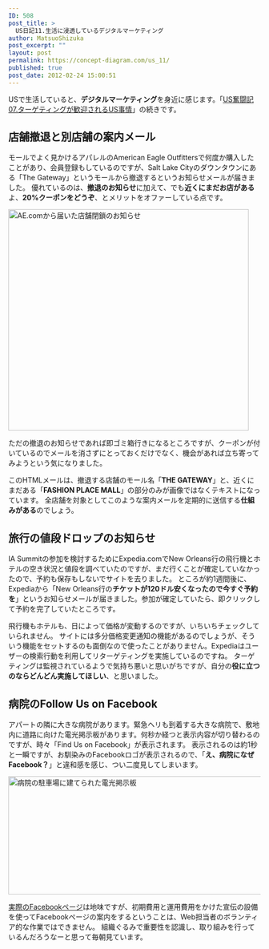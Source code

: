```yaml
---
ID: 508
post_title: >
  US日記11.生活に浸透しているデジタルマーケティング
author: MatsuoShizuka
post_excerpt: ""
layout: post
permalink: https://concept-diagram.com/us_11/
published: true
post_date: 2012-02-24 15:00:51
---
```

USで生活していると、**デジタルマーケティング**を身近に感じます。「<a href="/us-10/">US奮闘記07.ターゲティングが歓迎されるUS事情</a>」の続きです。

## 店舗撤退と別店舗の案内メール
モールでよく見かけるアパレルのAmerican Eagle Outfittersで何度か購入したことがあり、会員登録もしているのですが、Salt Lake Cityのダウンタウンにある「The Gateway」というモールから撤退するというお知らせメールが届きました。
優れているのは、**撤退のお知らせ**に加えて、でも**近くにまだお店がある**よ、**20%クーポンをどうぞ**、とメリットをオファーしている点です。

<img src="http://www.penchan.com/mak/img/us2012/ae-closed.png" alt="AE.comから届いた店舗閉鎖のお知らせ" width="480" height="442" />

ただの撤退のお知らせであれば即ゴミ箱行きになるところですが、クーポンが付いているのでメールを消さずにとっておくだけでなく、機会があれば立ち寄ってみようという気になりました。

このHTMLメールは、撤退する店舗のモール名「**THE GATEWAY**」と、近くにまだある「**FASHION PLACE MALL**」の部分のみが画像ではなくテキストになっています。
全店舗を対象としてこのような案内メールを定期的に送信する**仕組みがある**のでしょう。

## 旅行の値段ドロップのお知らせ
IA Summitの参加を検討するためにExpedia.comでNew Orleans行の飛行機とホテルの空き状況と値段を調べていたのですが、まだ行くことが確定していなかったので、予約も保存もしないでサイトを去りました。
ところが約1週間後に、Expediaから「New Orleans行の**チケットが120ドル安くなったので今すぐ予約を**」というお知らせメールが届きました。参加が確定していたら、即クリックして予約を完了していたところです。

飛行機もホテルも、日によって価格が変動するのですが、いちいちチェックしていられません。
サイトには多分価格変更通知の機能があるのでしょうが、そういう機能をセットするのも面倒なので使ったことがありません。Expediaはユーザーの検索行動を利用してリターゲティングを実施しているのですね。
ターゲティングは監視されているようで気持ち悪いと思いがちですが、自分の**役に立つのならどんどん実施してほしい**、と思いました。

## 病院のFollow Us on Facebook
アパートの隣に大きな病院があります。緊急ヘリも到着する大きな病院で、敷地内に道路に向けた電光掲示板があります。何秒か経つと表示内容が切り替わるのですが、時々「Find Us on Facebook」が表示されます。
表示されるのは約1秒と一瞬ですが、お馴染みのFacebookロゴが表示されるので、「**え、病院になぜFacebook？**」と違和感を感じ、つい二度見してしまいます。

<img src="http://www.penchan.com/mak/img/us2012/hospital-facebook.png" alt="病院の駐車場に建てられた電光掲示板" width="520" height="236" />

<a href="https://www.facebook.com/TimpHospital">実際のFacebookページ</a>は地味ですが、初期費用と運用費用をかけた宣伝の設備を使ってFacebookページの案内をするということは、Web担当者のボランティア的な作業ではできません。
組織ぐるみで重要性を認識し、取り組みを行っているんだろうなーと思って毎朝見ています。